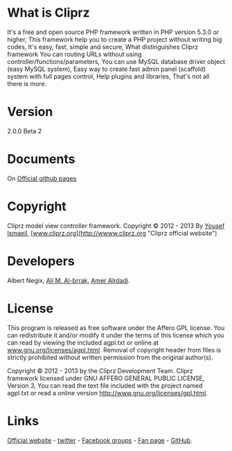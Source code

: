 What is Cliprz
==============

It's a free and open source PHP framework written in PHP version 5.3.0 or higher,
This framework help you to create a PHP project without writing big codes, It's easy,
fast, simple and secure, What distinguishes Cliprz framework You can routing URLs without using controller/functions/parameters,
You can use MySQL database driver object (easy MySQL system), Easy way to create fast admin panel (scaffold) system with full pages control,
Help plugins and libraries, That's not all there is more. 

Version
=======
2.0.0 Beta 2

Documents
=========
On [Official github pages](http://cliprz.github.io/cliprz/ "Cliprz Official github pages")

Copyright
=========
Cliprz model view controller framework.
Copyright &copy; 2012 - 2013 By [Yousef Ismaeil](https://wwww.github.com/Cliprz/ "@Cliprz"), [www.cliprz.org](http://wwww.cliprz.org "Cliprz official website")

Developers
==========

Albert Negix,
[Ali M. Al-brrak](https://github.com/alaa13212 "Ali M. Al-brrak on Github"),
[Amer Alrdadi](https://github.com/ameralrdadi "Amer Alrdadi on Github").

License
=======

This program is released as free software under the Affero GPL license.
You can redistribute it and/or modify it under the terms of this license which you can read by viewing the included agpl.txt or online at www.gnu.org/licenses/agpl.html.
Removal of copyright header from files is strictly prohibited without written permission from the original author(s).

Copyright &copy; 2012 - 2013 by the Cliprz Development Team.
Cliprz framework licensed under GNU AFFERO GENERAL PUBLIC LICENSE, Version 3,
You can read the text file included with the project named agpl.txt or read a online version http://www.gnu.org/licenses/gpl.html.

Links
=====

[Official website](http://cliprz.org "Cliprz Official website") -
[twitter](http://twitter.com/cliprz "Cliprz on twitter") -
[Facebook groups](http://www.facebook.com/groups/cliprz.org "Cliprz on Facebook groups") -
[Fan page](http://www.facebook.com/CliprzFramework "Cliprz Fan page") -
[GitHub](http://github.com/Cliprz/MVC/ "Cliprz GitHub").
